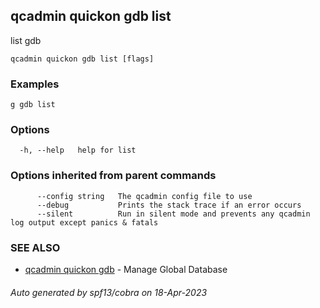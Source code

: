 ## qcadmin quickon gdb list

list gdb

```
qcadmin quickon gdb list [flags]
```

### Examples

```
g gdb list
```

### Options

```
  -h, --help   help for list
```

### Options inherited from parent commands

```
      --config string   The qcadmin config file to use
      --debug           Prints the stack trace if an error occurs
      --silent          Run in silent mode and prevents any qcadmin log output except panics & fatals
```

### SEE ALSO

* [qcadmin quickon gdb](qcadmin_quickon_gdb.md)	 - Manage Global Database

###### Auto generated by spf13/cobra on 18-Apr-2023
